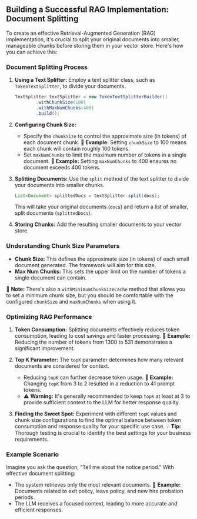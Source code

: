 ## Building a Successful RAG Implementation: Document Splitting

To create an effective Retrieval-Augmented Generation (RAG) implementation, it's crucial to split your original documents into smaller, manageable chunks before storing them in your vector store. Here's how you can achieve this:

### Document Splitting Process

1.  **Using a Text Splitter:** Employ a text splitter class, such as `TokenTextSplitter`, to divide your documents.

    ```java
    TextSplitter textSplitter = new TokenTextSplitterBuilder()
            .withChunkSize(100)
            .withMaxNumChunks(400)
            .build();
    ```

2.  **Configuring Chunk Size:**
    *   Specify the `chunkSize` to control the approximate size (in tokens) of each document chunk. 📌 **Example:** Setting `chunkSize` to 100 means each chunk will contain roughly 100 tokens.
    *   Set `maxNumChunks` to limit the maximum number of tokens in a single document. 📌 **Example:** Setting `maxNumChunks` to 400 ensures no document exceeds 400 tokens.

3.  **Splitting Documents:** Use the `split` method of the text splitter to divide your documents into smaller chunks.

    ```java
    List<Document> splittedDocs = textSplitter.split(docs);
    ```

    This will take your original documents (`docs`) and return a list of smaller, split documents (`splittedDocs`).

4.  **Storing Chunks:** Add the resulting smaller documents to your vector store.

### Understanding Chunk Size Parameters

*   **Chunk Size:** This defines the approximate size (in tokens) of each small document generated. The framework will aim for this size.
*   **Max Num Chunks:** This sets the upper limit on the number of tokens a single document can contain.

📝 **Note:** There's also a `withMinimumChunkSizeCache` method that allows you to set a minimum chunk size, but you should be comfortable with the configured `chunkSize` and `maxNumChunks` when using it.

### Optimizing RAG Performance

1.  **Token Consumption:** Splitting documents effectively reduces token consumption, leading to cost savings and faster processing. 📌 **Example:** Reducing the number of tokens from 1300 to 531 demonstrates a significant improvement.

2.  **Top K Parameter:** The `topK` parameter determines how many relevant documents are considered for context.

    *   Reducing `topK` can further decrease token usage. 📌 **Example:** Changing `topK` from 3 to 2 resulted in a reduction to 41 prompt tokens.
    *   ⚠️ **Warning:** It's generally recommended to keep `topK` at least at 3 to provide sufficient context to the LLM for better response quality.

3.  **Finding the Sweet Spot:** Experiment with different `topK` values and chunk size configurations to find the optimal balance between token consumption and response quality for your specific use case. 💡 **Tip:** Thorough testing is crucial to identify the best settings for your business requirements.

### Example Scenario

Imagine you ask the question, "Tell me about the notice period." With effective document splitting:

*   The system retrieves only the most relevant documents. 📌 **Example:** Documents related to exit policy, leave policy, and new hire probation periods.
*   The LLM receives a focused context, leading to more accurate and efficient responses.
